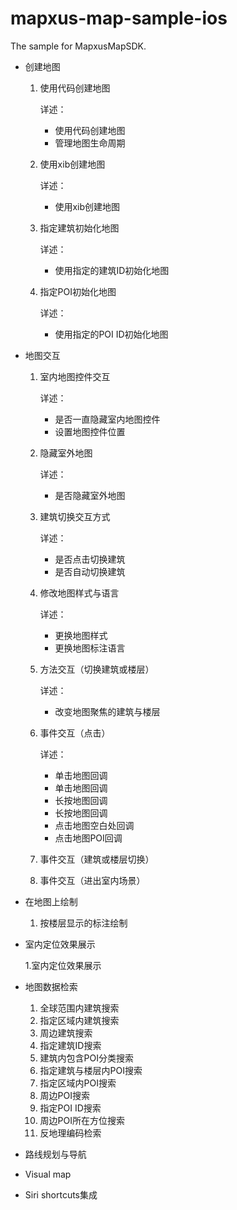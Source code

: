 # mapxus-map-sample-ios

The sample for MapxusMapSDK.

* 创建地图

  1. 使用代码创建地图

     详述：

     * 使用代码创建地图
     * 管理地图生命周期

  2. 使用xib创建地图

     详述：

     * 使用xib创建地图

  3. 指定建筑初始化地图

     详述：

     * 使用指定的建筑ID初始化地图

  4. 指定POI初始化地图

     详述：

     * 使用指定的POI ID初始化地图

* 地图交互

  1. 室内地图控件交互

     详述：

     * 是否一直隐藏室内地图控件
     * 设置地图控件位置

  2. 隐藏室外地图

     详述：

     * 是否隐藏室外地图

  3. 建筑切换交互方式

     详述：

     * 是否点击切换建筑
     * 是否自动切换建筑

  4. 修改地图样式与语言

     详述：

     * 更换地图样式
     * 更换地图标注语言

  5. 方法交互（切换建筑或楼层）

     详述：

     * 改变地图聚焦的建筑与楼层

  6. 事件交互（点击）

     详述：

     * 单击地图回调
     * 单击地图回调
     * 长按地图回调
     * 长按地图回调
     * 点击地图空白处回调
     * 点击地图POI回调

  7. 事件交互（建筑或楼层切换）

  8. 事件交互（进出室内场景）

* 在地图上绘制

  1. 按楼层显示的标注绘制

* 室内定位效果展示

  1.室内定位效果展示

* 地图数据检索

  1. 全球范围内建筑搜索
  2. 指定区域内建筑搜索
  3. 周边建筑搜索
  4. 指定建筑ID搜索
  5. 建筑内包含POI分类搜索
  6. 指定建筑与楼层内POI搜索
  7. 指定区域内POI搜索
  8. 周边POI搜索
  9. 指定POI ID搜索
  10. 周边POI所在方位搜索
  11. 反地理编码检索

* 路线规划与导航

* Visual map

* Siri shortcuts集成
